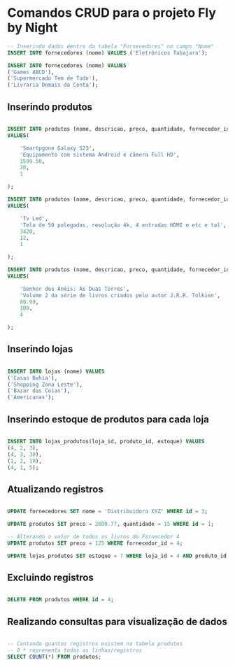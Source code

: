 # Comandos CRUD para o projeto Fly by Night

```sql
-- Inserindo dados dentro da tabela "Fornecedores" no campo "Nome"
INSERT INTO fornecedores (nome) VALUES ('Eletrônicos Tabajara');

INSERT INTO fornecedores (nome) VALUES 
('Games ABCD'),
('Supermercado Tem de Tudo'),
('Livraria Demais da Conta');

```

## Inserindo produtos

```sql

INSERT INTO produtos (nome, descricao, preco, quantidade, fornecedor_id)
VALUES(

    'Smartpgone Galaxy S23',
    'Equipamento com sistema Android e câmera Full HD',
    1599.50,
    20,
    1

);

INSERT INTO produtos (nome, descricao, preco, quantidade, fornecedor_id)
VALUES(

    'Tv Led',
    'Tela de 50 polegadas, resolução 4k, 4 entradas HDMI e etc e tal',
    3420,
    12,
    1

);

INSERT INTO produtos (nome, descricao, preco, quantidade, fornecedor_id)
VALUES(

    'Senhor dos Anéis: As Duas Torres',
    'Volume 2 da série de livros criados pelo autor J.R.R. Tolkien',
    80.99,
    100,
    4

);

```
## Inserindo lojas

```sql

INSERT INTO lojas (nome) VALUES 
('Casas Bahia'),
('Shopping Zona Leste'),
('Bazar das Coias'),
('Americanas');

```

## Inserindo estoque de produtos para cada loja

```sql

INSERT INTO lojas_produtos(loja_id, produto_id, estoque) VALUES
(4, 2, 3),
(4, 3, 30),
(1, 2, 10),
(4, 1, 5);

```

## Atualizando registros

```sql

UPDATE fornecedores SET nome = 'Distribuidora XYZ' WHERE id = 3;

UPDATE produtos SET preco = 2600.77, quantidade = 15 WHERE id = 1;

-- Alterando o valor de todos os livros do Fornecedor 4
UPDATE produtos SET preco = 125 WHERE fornecedor_id = 4;

UPDATE lojas_produtos SET estoque = 7 WHERE loja_id = 4 AND produto_id = 1;

```

## Excluindo registros

```sql

DELETE FROM produtos WHERE id = 4;

```

## Realizando consultas para visualização de dados

```sql

-- Contando quantos registros existem na tabela produtos
-- O * representa todas as linhas/registros
SELECT COUNT(*) FROM produtos;

```